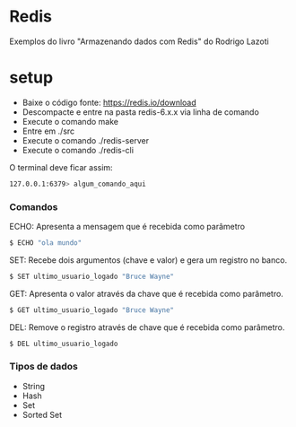 # Redis
Exemplos do livro "Armazenando dados com Redis" do Rodrigo Lazoti

# setup

  - Baixe o código fonte: https://redis.io/download
  - Descompacte e entre na pasta redis-6.x.x via linha de comando
  - Execute o comando make
  - Entre em ./src
  - Execute o comando ./redis-server
  - Execute o comando ./redis-cli

O terminal deve ficar assim:
```sh
127.0.0.1:6379> algum_comando_aqui 
```

### Comandos
ECHO: Apresenta a mensagem que é recebida como parâmetro
```sh
$ ECHO "ola mundo"
```
SET: Recebe dois argumentos (chave e valor) e gera um registro no banco.
```sh
$ SET ultimo_usuario_logado "Bruce Wayne"
```
GET: Apresenta o valor através da chave que é recebida como parâmetro.
```sh
$ GET ultimo_usuario_logado "Bruce Wayne"
```
DEL: Remove o registro através de chave que é recebida como parâmetro.
```sh
$ DEL ultimo_usuario_logado
```

### Tipos de dados 

- String
- Hash
- Set
- Sorted Set 
